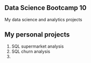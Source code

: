 ## Data Science Bootcamp 10
My data science and analytics projects

## My personal projects
1. SQL supermarket analysis
2. SQL churn analysis
3. 

